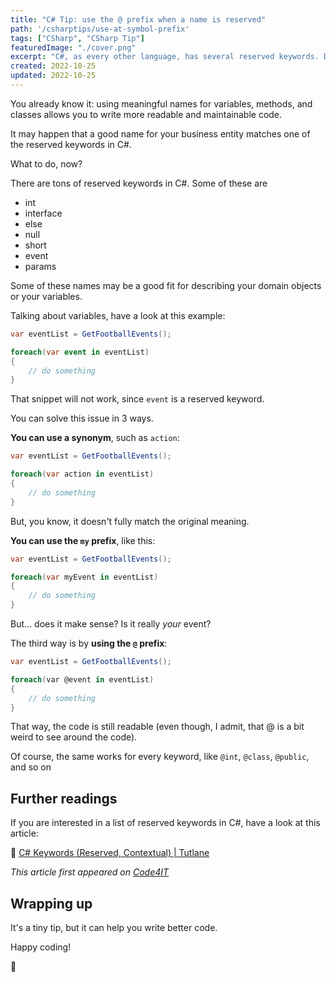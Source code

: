 ```yaml
---
title: "C# Tip: use the @ prefix when a name is reserved"
path: '/csharptips/use-at-symbol-prefix'
tags: ["CSharp", "CSharp Tip"]
featuredImage: "./cover.png"
excerpt: "C#, as every other language, has several reserved keywords. Did you know that you can use them if you use the `@` prefix?"
created: 2022-10-25
updated: 2022-10-25
---
```


You already know it: using meaningful names for variables, methods, and classes allows you to write more readable and maintainable code.

It may happen that a good name for your business entity matches one of the reserved keywords in C#.

What to do, now?

There are tons of reserved keywords in C#. Some of these are

* int
* interface
* else
* null
* short
* event
* params

Some of these names may be a good fit for describing your domain objects or your variables. 

Talking about variables, have a look at this example:

```cs
var eventList = GetFootballEvents();

foreach(var event in eventList)
{
    // do something
}
```

That snippet will not work, since `event` is a reserved keyword.

You can solve this issue in 3 ways.

**You can use a synonym**, such as `action`:

```cs
var eventList = GetFootballEvents();

foreach(var action in eventList)
{
    // do something
}
```

But, you know, it doesn't fully match the original meaning.

**You can use the `my` prefix**, like this:

```cs
var eventList = GetFootballEvents();

foreach(var myEvent in eventList)
{
    // do something
}
```

But... does it make sense? Is it really *your* event?

The third way is by **using the `@` prefix**:


```cs
var eventList = GetFootballEvents();

foreach(var @event in eventList)
{
    // do something
}
```

That way, the code is still readable (even though, I admit, that @ is a bit weird to see around the code).

Of course, the same works for every keyword, like `@int`, `@class`, `@public`, and so on

## Further readings

If you are interested in a list of reserved keywords in C#, have a look at this article:

🔗 [C# Keywords (Reserved, Contextual) | Tutlane](https://www.tutlane.com/tutorial/csharp/csharp-keywords-reserved-contextual)

*This article first appeared on [Code4IT](https://www.code4it.dev/)*

## Wrapping up

It's a tiny tip, but it can help you write better code.

Happy coding!

🐧
